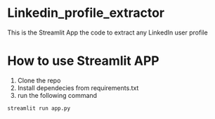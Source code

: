 # Linkedin_profile_extractor
This is the Streamlit App the code to extract any LinkedIn user profile

# How to use Streamlit APP

1. Clone the repo
2. Install dependecies from requirements.txt
3. run the following command
```
streamlit run app.py
```
